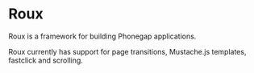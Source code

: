 Roux
======

Roux is a framework for building Phonegap applications.

Roux currently has support for page transitions, Mustache.js templates, fastclick and scrolling.
